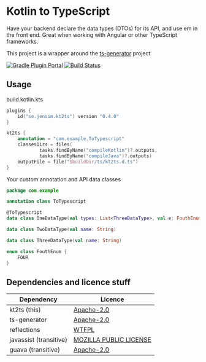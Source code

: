 # Kotlin to TypeScript

Have your backend declare the data types (DTOs) for its API, and use em in the front end.
Great when working with Angular or other TypeScript frameworks.

This project is a wrapper around the [ts-generator](https://github.com/ntrrgc/ts-generator) project

[![Gradle Plugin Portal](https://img.shields.io/maven-metadata/v/https/plugins.gradle.org/m2/se/jensim/kt2ts/se.jensim.kt2ts.gradle.plugin/maven-metadata.xml.svg?colorB=007ec6&label=gradle-plugin)](https://plugins.gradle.org/plugin/se.jensim.kt2ts)
[![Build Status](https://travis-ci.org/jensim/kt2ts-gradle-plugin.svg?branch=master)](https://travis-ci.org/jensim/kt2ts-gradle-plugin)

## Usage
build.kotlin.kts
```kotlin
plugins {
    id("se.jensim.kt2ts") version "0.4.0"
}

kt2ts {
    annotation = "com.example.ToTypescript"
    classesDirs = files(
            tasks.findByName("compileKotlin")?.outputs,
            tasks.findByName("compileJava")?.outputs)
    outputFile = file("$buildDir/ts/kt2ts.d.ts")
}
```

Your custom annotation and API data classes
```kotlin
package com.example

annotation class ToTypescript

@ToTypescript
data class OneDataType(val types: List<ThreeDataType>, val e: FouthEnum)

data class TwoDataType(val name: String)

data class ThreeDataType(val name: String)

enum class FouthEnum {
    FOUR
}

```

## Dependencies and licence stuff
| Dependency             | Licence                                                      |
|------------------------|--------------------------------------------------------------|
| kt2ts (this)           | [Apache-2.0](http://www.apache.org/licenses/LICENSE-2.0)     |
| ts-generator           | [Apache-2.0](http://www.apache.org/licenses/LICENSE-2.0)     |
| reflections            | [WTFPL](http://www.wtfpl.net/)                               |
| javassist (transitive) | [MOZILLA PUBLIC LICENSE](https://www.mozilla.org/en-US/MPL/) |                                   
| guava (transitive)     | [Apache-2.0](http://www.apache.org/licenses/LICENSE-2.0)     |                                   

